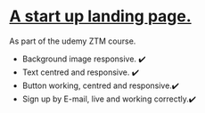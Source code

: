 <h1><ins> A start up landing page.</ins></h1>

<p>As part of the udemy ZTM course.</p>

<ul>
  <li> Background image responsive. ✔️</li>
  <li> Text centred and responsive. ✔️</li>
  <li> Button working, centred and responsive.✔️</li>
  <li> Sign up by E-mail, live and working correctly.✔️</li>
  
</ul>
